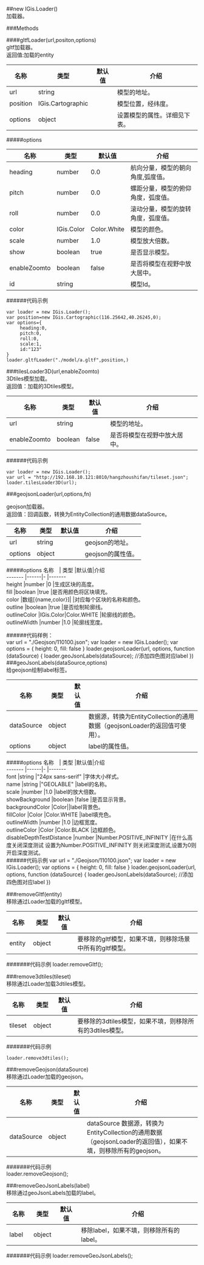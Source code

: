 ##new IGis.Loader()  
加载器。  
  
###Methods  


####gltfLoader(url,positon,options)  
gltf加载器。  
返回值:加载的entity    
  
名称　| 类型 |默认值|介绍  
-------  |------|-   |------- 
url |string ||模型的地址。  
position |IGis.Cartographic ||模型位置，经纬度。  
<a herf="#gltfoptions">options</a> |object  ||设置模型的属性。详细见下表。    
  
#####<a name="gltfoptions">options</a>
  
名称　| 类型 |默认值|介绍  
-------  |------|-   |-------
heading |number |0.0 |航向分量，模型的朝向角度,弧度值。  
pitch  |number |0.0 |螺距分量，模型的俯仰角度，弧度值。  
roll |number |0.0 |滚动分量，模型的旋转角度，弧度值。  
color |IGis.Color |Color.White |模型的颜色。  
scale |number |1.0 |模型放大倍数。  
show |boolean |true |是否显示模型。  
enableZoomto |boolean |false |是否将模型在视野中放大居中。  
id|string||模型Id。
######代码示例

    var loader = new IGis.Loader();
    var position=new IGis.Cartographic(116.25642,40.26245,0);
    var options={
         heading:0,
         pitch:0,
         roll:0,
         scale:1,
         id:"123"
    }
    loader.gltfLoader("./model/a.gltf",position,)
 
   
###tilesLoader3D(url,enableZoomto)   
3Dtiles模型加载。  
返回值：加载的3Dtiles模型。  
  
名称　| 类型 |默认值|介绍  
-------  |------|-   |------- 
url |string ||模型的地址。
enableZoomto|boolean|false|是否将模型在视野中放大居中。  
######代码示例   
      
    var loader = new IGis.Loader();
    var url = "http://192.168.10.121:8010/hangzhoushifan/tileset.json";
    loader.tilesLoader3D(url);
###geojsonLoader(url,options,fn)  

geojson加载器。  
返回值：回调函数，转换为EntityCollection的通用数据dataSource。   
  
名称　| 类型 |默认值|介绍  
-------  |------|-   |-------   
url|string  ||geojson的地址。  
<a herf="#geojsonoptions">options</a>|object||geojson的属性值。    
  

  
#####<a name="geojsonoptions">options</a>
名称　| 类型 |默认值|介绍  
-------  |------|-   |-------  
height |number |0 |生成区块的高度。  
fill |boolean |true |是否用颜色将区块填充。    
color |数组[{name,color}]| |对应每个区块的名称和颜色。  
outline |boolean |true |是否绘制轮廓线。  
outlineColor |IGis.Color|Color.WHITE |轮廓线的颜色。  
outlineWidth |number |1.0 |轮廓线宽度。   
  
  
######代码样例：    
    var url = "./Geojson/110100.json";
    var loader = new IGis.Loader();
    var options = {
          height: 0,
          fill: false
     }
    loader.geojsonLoader(url, options, function (dataSource) {
        loader.geoJsonLabels(dataSource);    //添加四色图对应label
    })
###geoJsonLabels(dataSource,options)  
给geojson绘制label标签。  
  
名称　| 类型 |默认值|介绍  
-------  |------|-   |-------   
dataSource|object  ||数据源，转换为EntityCollection的通用数据（geojsonLoader的返回值可使用）。    
<a herf="#labeloptions">options</a>|object||label的属性值。  
  
#####<a name="labeloptions">options</a>
名称　| 类型 |默认值|介绍  
-------  |------|-   |-------  
font |string |"24px sans-serif" |字体大小样式。  
name |string |"GEOLABLE" |label的名称。  
scale |number |1.0 |label的放大倍数。  
showBackground |boolean |false |是否显示背景。  
backgroundColor |Color||label背景色。  
fillColor |Color |Color.WHITE |label填充色。  
outlineWidth |number |1.0 |边框宽度。  
outlineColor |Color |Color.BLACK |边框颜色。  
disableDepthTestDistance |number |Number.POSITIVE_INFINITY |在什么高度关闭深度测试 设置为Number.POSITIVE_INFINITY 则关闭深度测试,设置为0则开启深度测试。    
######代码示例
    var url = "./Geojson/110100.json";
    var loader = new IGis.Loader();
    var options = {
          height: 0,
          fill: false
     }
    loader.geojsonLoader(url, options, function (dataSource) {
        loader.geoJsonLabels(dataSource);    //添加四色图对应label
    })
  
###removeGltf(entity)  
移除通过Loader加载的gltf模型。  
  
名称　| 类型 |默认值|介绍  
-------  |------|-   |-------    
entity|object||要移除的gltf模型，如果不填，则移除场景中所有的gltf模型。    
  
#######代码示例
    loader.removeGltf();

###remove3dtiles(tileset)  
移除通过Loader加载3dtiles模型。  

名称　| 类型 |默认值|介绍  
-------  |------|-   |-------  
tileset |object ||要移除的3dtiles模型，如果不填，则移除所有的3dtiles模型。
  #######代码示例  

    loader.remove3dtiles();

###removeGeojson(dataSource)  
移除通过Loader加载的geojson。  

名称　| 类型 |默认值|介绍  
-------  |------|-   |-------  
 dataSource |object||dataSource 数据源，转换为EntityCollection的通用数据（geojsonLoader的返回值），如果不填，则移除所有的geojson。  
  
#######代码示例  
    loader.removeGeojson();

###removeGeoJsonLabels(label)  
移除通过geoJsonLabels加载的label。  

名称　| 类型 |默认值|介绍  
-------  |------|-   |-------  
 label |object||移除label，如果不填，则移除所有的label。 
  
#######代码示例
    loader.removeGeoJsonLabels();